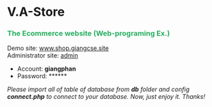 # V.A-Store

<h3 style="color: #27ae60">The Ecommerce website (Web-programing Ex.)</h3>
<quote>
    Demo site: <a href="http://shop.giangcse.site/">www.shop.giangcse.site</a><br>
    Administrator site: <a href="http://shop.giangcse.site/admin/">admin</a>
    <ul>
        <li>Account: <strong>giangphan</strong></li>
        <li>Password: <a class="password" onclick="show();">******</a></li>
    </ul>
    <i>Please import all of table of database from <b>db</b> folder and config <b>connect.php</b> to connect to your database. Now, just enjoy it. Thanks!</i>
    <script>
        function show(){
            var i = document.getElementById('password')
            i.innerHTML = 'giang'
        }
    </script>
</quote>